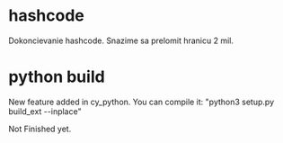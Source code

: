 # hashcode
Dokoncievanie hashcode.
Snazime sa prelomit hranicu 2 mil.

# python build
New feature added in cy_python.
You can compile it:
"python3 setup.py build_ext --inplace"

Not Finished yet.




